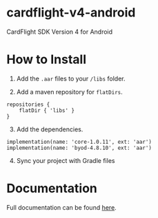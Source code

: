 # cardflight-v4-android
CardFlight SDK Version 4 for Android

# How to Install

1. Add the `.aar` files to your `/libs` folder.

2. Add a maven repository for `flatDirs`.
```
repositories {
    flatDir { 'libs' }
}
```

3. Add the dependencies.
```
implementation(name: 'core-1.0.11', ext: 'aar')
implementation(name: 'byod-4.8.10', ext: 'aar')
```

4. Sync your project with Gradle files


# Documentation

Full documentation can be found [here](docs/index.md).
